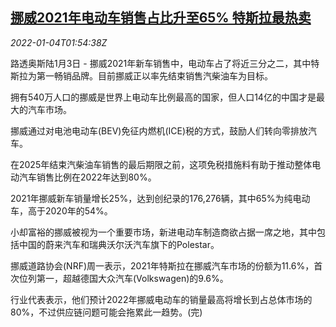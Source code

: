 <!--1641261662000-->
[挪威2021年电动车销售占比升至65% 特斯拉最热卖](https://cn.reuters.com/article/norway-ev-sale-tesla-0104-idCNKBS2JE03T)
------

<div><i>2022-01-04T01:54:38Z</i></div><p>路透奥斯陆1月3日 - 挪威2021年新车销售中，电动车占了将近三分之二，其中特斯拉为第一畅销品牌。目前挪威正以率先结束销售汽柴油车为目标。</p><p>拥有540万人口的挪威是世界上电动车比例最高的国家，但人口14亿的中国才是最大的汽车市场。</p><p>挪威通过对电池电动车(BEV)免征内燃机(ICE)税的方式，鼓励人们转向零排放汽车。</p><p>在2025年结束汽柴油车销售的最后期限之前，这项免税措施料有助于推动整体电动汽车销售比例在2022年达到80%。</p><p>2021年挪威新车销量增长25%，达到创纪录的176,276辆，其中65%为纯电动车，高于2020年的54%。</p><p>小却富裕的挪威被视为一个重要市场，新进电动车制造商欲占据一席之地，其中包括中国的蔚来汽车和瑞典沃尔沃汽车旗下的Polestar。</p><p>挪威道路协会(NRF)周一表示，2021年特斯拉在挪威汽车市场的份额为11.6%，首次位列第一，超越德国大众汽车(Volkswagen)的9.6%。</p><p>行业代表表示，他们预计2022年挪威电动车的销量最高将增长到占总体市场的80%，不过供应链问题可能会拖累此一趋势。(完)</p>
